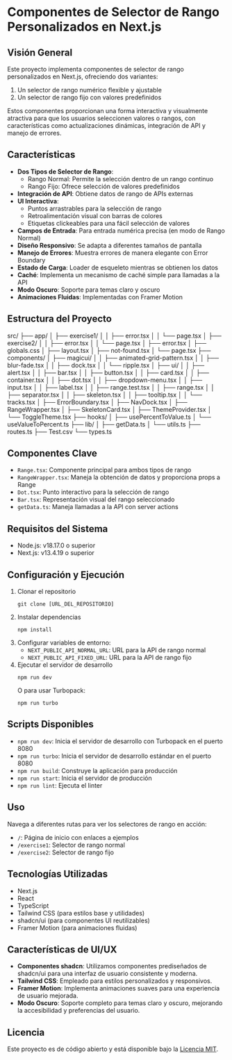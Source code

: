 # Componentes de Selector de Rango Personalizados en Next.js

## Visión General

Este proyecto implementa componentes de selector de rango personalizados en Next.js, ofreciendo dos variantes:

1. Un selector de rango numérico flexible y ajustable
2. Un selector de rango fijo con valores predefinidos

Estos componentes proporcionan una forma interactiva y visualmente atractiva para que los usuarios seleccionen valores o rangos, con características como actualizaciones dinámicas, integración de API y manejo de errores.

## Características

-  **Dos Tipos de Selector de Rango**:
   -  Rango Normal: Permite la selección dentro de un rango continuo
   -  Rango Fijo: Ofrece selección de valores predefinidos
-  **Integración de API**: Obtiene datos de rango de APIs externas
-  **UI Interactiva**:
   -  Puntos arrastrables para la selección de rango
   -  Retroalimentación visual con barras de colores
   -  Etiquetas clickeables para una fácil selección de valores
-  **Campos de Entrada**: Para entrada numérica precisa (en modo de Rango Normal)
-  **Diseño Responsivo**: Se adapta a diferentes tamaños de pantalla
-  **Manejo de Errores**: Muestra errores de manera elegante con Error Boundary
-  **Estado de Carga**: Loader de esqueleto mientras se obtienen los datos
-  **Caché**: Implementa un mecanismo de caché simple para llamadas a la API
-  **Modo Oscuro**: Soporte para temas claro y oscuro
-  **Animaciones Fluidas**: Implementadas con Framer Motion

## Estructura del Proyecto

src/
├── app/
│ ├── exercise1/
│ │ ├── error.tsx
│ │ └── page.tsx
│ ├── exercise2/
│ │ ├── error.tsx
│ │ └── page.tsx
│ ├── error.tsx
│ ├── globals.css
│ ├── layout.tsx
│ ├── not-found.tsx
│ └── page.tsx
├── components/
│ ├── magicui/
│ │ ├── animated-grid-pattern.tsx
│ │ ├── blur-fade.tsx
│ │ ├── dock.tsx
│ │ └── ripple.tsx
│ ├── ui/
│ │ ├── alert.tsx
│ │ ├── bar.tsx
│ │ ├── button.tsx
│ │ ├── card.tsx
│ │ ├── container.tsx
│ │ ├── dot.tsx
│ │ ├── dropdown-menu.tsx
│ │ ├── input.tsx
│ │ ├── label.tsx
│ │ ├── range.test.tsx
│ │ ├── range.tsx
│ │ ├── separator.tsx
│ │ ├── skeleton.tsx
│ │ ├── tooltip.tsx
│ │ └── tracks.tsx
│ ├── ErrorBoundary.tsx
│ ├── NavDock.tsx
│ ├── RangeWrapper.tsx
│ ├── SkeletonCard.tsx
│ ├── ThemeProvider.tsx
│ └── ToggleTheme.tsx
├── hooks/
│ ├── usePercentToValue.ts
│ └── useValueToPercent.ts
├── lib/
│ ├── getData.ts
│ └── utils.ts
├── routes.ts
├── Test.csv
└── types.ts

## Componentes Clave

-  `Range.tsx`: Componente principal para ambos tipos de rango
-  `RangeWrapper.tsx`: Maneja la obtención de datos y proporciona props a Range
-  `Dot.tsx`: Punto interactivo para la selección de rango
-  `Bar.tsx`: Representación visual del rango seleccionado
-  `getData.ts`: Maneja llamadas a la API con server actions

## Requisitos del Sistema

-  Node.js: v18.17.0 o superior
-  Next.js: v13.4.19 o superior

## Configuración y Ejecución

1. Clonar el repositorio
   ```
   git clone [URL_DEL_REPOSITORIO]
   ```
2. Instalar dependencias
   ```
   npm install
   ```
3. Configurar variables de entorno:
   -  `NEXT_PUBLIC_API_NORMAL_URL`: URL para la API de rango normal
   -  `NEXT_PUBLIC_API_FIXED_URL`: URL para la API de rango fijo
4. Ejecutar el servidor de desarrollo
   ```
   npm run dev
   ```
   O para usar Turbopack:
   ```
   npm run turbo
   ```

## Scripts Disponibles

-  `npm run dev`: Inicia el servidor de desarrollo con Turbopack en el puerto 8080
-  `npm run turbo`: Inicia el servidor de desarrollo estándar en el puerto 8080
-  `npm run build`: Construye la aplicación para producción
-  `npm run start`: Inicia el servidor de producción
-  `npm run lint`: Ejecuta el linter

## Uso

Navega a diferentes rutas para ver los selectores de rango en acción:

-  `/`: Página de inicio con enlaces a ejemplos
-  `/exercise1`: Selector de rango normal
-  `/exercise2`: Selector de rango fijo

## Tecnologías Utilizadas

-  Next.js
-  React
-  TypeScript
-  Tailwind CSS (para estilos base y utilidades)
-  shadcn/ui (para componentes UI reutilizables)
-  Framer Motion (para animaciones fluidas)

## Características de UI/UX

-  **Componentes shadcn**: Utilizamos componentes prediseñados de shadcn/ui para una interfaz de usuario consistente y moderna.
-  **Tailwind CSS**: Empleado para estilos personalizados y responsivos.
-  **Framer Motion**: Implementa animaciones suaves para una experiencia de usuario mejorada.
-  **Modo Oscuro**: Soporte completo para temas claro y oscuro, mejorando la accesibilidad y preferencias del usuario.

## Licencia

Este proyecto es de código abierto y está disponible bajo la [Licencia MIT](LICENSE).
